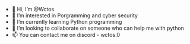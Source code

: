 - 👋 Hi, I’m @Wctos
- 👀 I’m interested in Porgramming and cyber security
- 🌱 I’m currently learning Python programming
- 💞️ I’m looking to collaborate on someone who can help me with python
- 📫 You can contact me on discord - wctos.0
